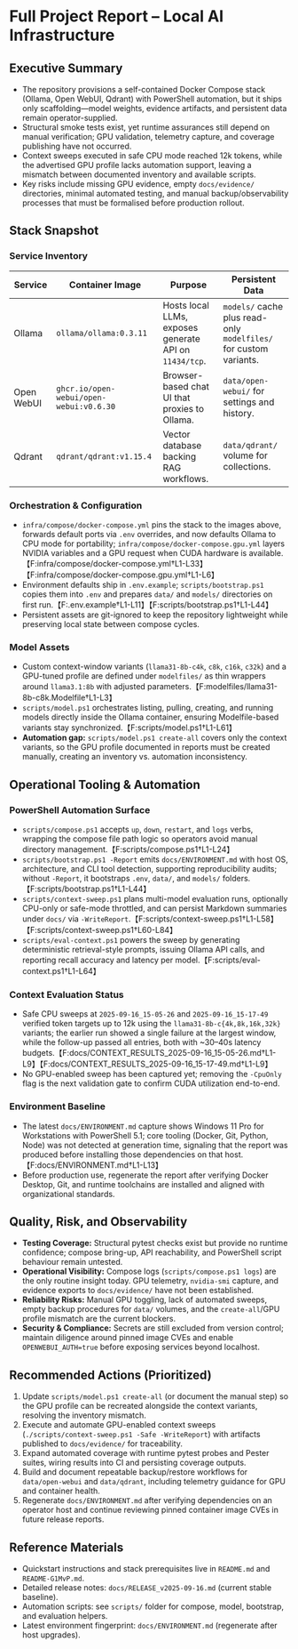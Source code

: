 # Full Project Report – Local AI Infrastructure

## Executive Summary
- The repository provisions a self-contained Docker Compose stack (Ollama, Open WebUI, Qdrant) with PowerShell automation, but it ships only scaffolding—model weights, evidence artifacts, and persistent data remain operator-supplied.
- Structural smoke tests exist, yet runtime assurances still depend on manual verification; GPU validation, telemetry capture, and coverage publishing have not occurred.
- Context sweeps executed in safe CPU mode reached 12k tokens, while the advertised GPU profile lacks automation support, leaving a mismatch between documented inventory and available scripts.
- Key risks include missing GPU evidence, empty `docs/evidence/` directories, minimal automated testing, and manual backup/observability processes that must be formalised before production rollout.

## Stack Snapshot

### Service Inventory
| Service | Container Image | Purpose | Persistent Data |
|---------|-----------------|---------|-----------------|
| Ollama | `ollama/ollama:0.3.11` | Hosts local LLMs, exposes generate API on `11434/tcp`. | `models/` cache plus read-only `modelfiles/` for custom variants. |
| Open WebUI | `ghcr.io/open-webui/open-webui:v0.6.30` | Browser-based chat UI that proxies to Ollama. | `data/open-webui/` for settings and history. |
| Qdrant | `qdrant/qdrant:v1.15.4` | Vector database backing RAG workflows. | `data/qdrant/` volume for collections. |

### Orchestration & Configuration
- `infra/compose/docker-compose.yml` pins the stack to the images above, forwards default ports via `.env` overrides, and now defaults Ollama to CPU mode for portability; `infra/compose/docker-compose.gpu.yml` layers NVIDIA variables and a GPU request when CUDA hardware is available.【F:infra/compose/docker-compose.yml†L1-L33】【F:infra/compose/docker-compose.gpu.yml†L1-L6】
- Environment defaults ship in `.env.example`; `scripts/bootstrap.ps1` copies them into `.env` and prepares `data/` and `models/` directories on first run.【F:.env.example†L1-L11】【F:scripts/bootstrap.ps1†L1-L44】
- Persistent assets are git-ignored to keep the repository lightweight while preserving local state between compose cycles.

### Model Assets
- Custom context-window variants (`llama31-8b-c4k`, `c8k`, `c16k`, `c32k`) and a GPU-tuned profile are defined under `modelfiles/` as thin wrappers around `llama3.1:8b` with adjusted parameters.【F:modelfiles/llama31-8b-c8k.Modelfile†L1-L3】
- `scripts/model.ps1` orchestrates listing, pulling, creating, and running models directly inside the Ollama container, ensuring Modelfile-based variants stay synchronized.【F:scripts/model.ps1†L1-L61】
- **Automation gap:** `scripts/model.ps1 create-all` covers only the context variants, so the GPU profile documented in reports must be created manually, creating an inventory vs. automation inconsistency.

## Operational Tooling & Automation

### PowerShell Automation Surface
- `scripts/compose.ps1` accepts `up`, `down`, `restart`, and `logs` verbs, wrapping the compose file path logic so operators avoid manual directory management.【F:scripts/compose.ps1†L1-L24】
- `scripts/bootstrap.ps1 -Report` emits `docs/ENVIRONMENT.md` with host OS, architecture, and CLI tool detection, supporting reproducibility audits; without `-Report`, it bootstraps `.env`, `data/`, and `models/` folders.【F:scripts/bootstrap.ps1†L1-L44】
- `scripts/context-sweep.ps1` plans multi-model evaluation runs, optionally CPU-only or safe-mode throttled, and can persist Markdown summaries under `docs/` via `-WriteReport`.【F:scripts/context-sweep.ps1†L1-L58】【F:scripts/context-sweep.ps1†L60-L84】
- `scripts/eval-context.ps1` powers the sweep by generating deterministic retrieval-style prompts, issuing Ollama API calls, and reporting recall accuracy and latency per model.【F:scripts/eval-context.ps1†L1-L64】

### Context Evaluation Status
- Safe CPU sweeps at `2025-09-16_15-05-26` and `2025-09-16_15-17-49` verified token targets up to 12k using the `llama31-8b-c{4k,8k,16k,32k}` variants; the earlier run showed a single failure at the largest window, while the follow-up passed all entries, both with ~30–40s latency budgets.【F:docs/CONTEXT_RESULTS_2025-09-16_15-05-26.md†L1-L9】【F:docs/CONTEXT_RESULTS_2025-09-16_15-17-49.md†L1-L9】
- No GPU-enabled sweep has been captured yet; removing the `-CpuOnly` flag is the next validation gate to confirm CUDA utilization end-to-end.

### Environment Baseline
- The latest `docs/ENVIRONMENT.md` capture shows Windows 11 Pro for Workstations with PowerShell 5.1; core tooling (Docker, Git, Python, Node) was not detected at generation time, signaling that the report was produced before installing those dependencies on that host.【F:docs/ENVIRONMENT.md†L1-L13】
- Before production use, regenerate the report after verifying Docker Desktop, Git, and runtime toolchains are installed and aligned with organizational standards.

## Quality, Risk, and Observability
- **Testing Coverage:** Structural pytest checks exist but provide no runtime confidence; compose bring-up, API reachability, and PowerShell script behaviour remain untested.
- **Operational Visibility:** Compose logs (`scripts/compose.ps1 logs`) are the only routine insight today. GPU telemetry, `nvidia-smi` capture, and evidence exports to `docs/evidence/` have not been established.
- **Reliability Risks:** Manual GPU toggling, lack of automated sweeps, empty backup procedures for `data/` volumes, and the `create-all`/GPU profile mismatch are the current blockers.
- **Security & Compliance:** Secrets are still excluded from version control; maintain diligence around pinned image CVEs and enable `OPENWEBUI_AUTH=true` before exposing services beyond localhost.

## Recommended Actions (Prioritized)
1. Update `scripts/model.ps1 create-all` (or document the manual step) so the GPU profile can be recreated alongside the context variants, resolving the inventory mismatch.
2. Execute and automate GPU-enabled context sweeps (`./scripts/context-sweep.ps1 -Safe -WriteReport`) with artifacts published to `docs/evidence/` for traceability.
3. Expand automated coverage with runtime pytest probes and Pester suites, wiring results into CI and persisting coverage outputs.
4. Build and document repeatable backup/restore workflows for `data/open-webui` and `data/qdrant`, including telemetry guidance for GPU and container health.
5. Regenerate `docs/ENVIRONMENT.md` after verifying dependencies on an operator host and continue reviewing pinned container image CVEs in future release reports.

## Reference Materials
- Quickstart instructions and stack prerequisites live in `README.md` and `README-G1MvP.md`.
- Detailed release notes: `docs/RELEASE_v2025-09-16.md` (current stable baseline).
- Automation scripts: see `scripts/` folder for compose, model, bootstrap, and evaluation helpers.
- Latest environment fingerprint: `docs/ENVIRONMENT.md` (regenerate after host upgrades).
